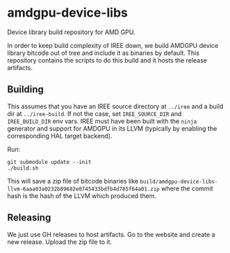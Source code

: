 # amdgpu-device-libs
Device library build repository for AMD GPU.

In order to keep build complexity of IREE down, we build AMDGPU device
library bitcode out of tree and include it as binaries by default. This
repository contains the scripts to do this build and it hosts the
release artifacts.

## Building

This assumes that you have an IREE source directory at `../iree` and a
build dir at `../iree-build`. If not the case, set `IREE_SOURCE_DIR` and
`IREE_BUILD_DIR` env vars. IREE must have been built with the `ninja`
generator and support for AMDGPU in its LLVM (typically by enabling
the corresponding HAL target backend).

Run:

```
git submodule update --init
./build.sh
```

This will save a zip file of bitcode binaries like `build/amdgpu-device-libs-llvm-6aaa03a0232b89682e0745433bdfb4d785f64a01.zip` where
the commit hash is the hash of the LLVM which produced them.

## Releasing

We just use GH releases to host artifacts. Go to the website and create a
new release. Upload the zip file to it.
